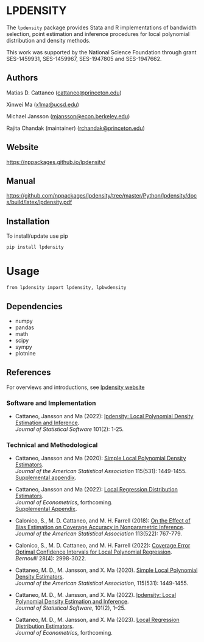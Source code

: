 # LPDENSITY

The `lpdensity` package provides Stata and R implementations of bandwidth selection, point estimation and inference procedures for local polynomial distribution and density methods.

This work was supported by the National Science Foundation through grant SES-1459931, SES-1459967, SES-1947805 and SES-1947662.

## Authors

Matias D. Cattaneo (<cattaneo@princeton.edu>)

Xinwei Ma (<x1ma@ucsd.edu>)

Michael Jansson (<mjansson@econ.berkeley.edu>)

Rajita Chandak (maintainer) (<rchandak@princeton.edu>)

## Website

https://nppackages.github.io/lpdensity/

## Manual
https://github.com/nppackages/lpdensity/tree/master/Python/lpdensity/docs/build/latex/lpdensity.pdf

## Installation
To install/update use pip
```
pip install lpdensity
```

# Usage
```
from lpdensity import lpdensity, lpbwdensity
```
## Dependencies
- numpy
- pandas
- math
- scipy
- sympy
- plotnine

## References

For overviews and introductions, see [lpdensity website](https://nppackages.github.io/lpdensity/)

### Software and Implementation

- Cattaneo, Jansson and Ma (2022): [lpdensity: Local Polynomial Density Estimation and Inference](https://nppackages.github.io/references/Cattaneo-Jansson-Ma_2022_JSS.pdf).<br>
_Journal of Statistical Software_ 101(2): 1-25.

### Technical and Methodological

- Cattaneo, Jansson and Ma (2020): [Simple Local Polynomial Density Estimators](https://nppackages.github.io/references/Cattaneo-Jansson-Ma_2020_JASA.pdf).<br>
_Journal of the American Statistical Association_ 115(531): 1449-1455.<br>
[Supplemental appendix](https://nppackages.github.io/references/Cattaneo-Jansson-Ma_2020_JASA--Supplement.pdf).

- Cattaneo, Jansson and Ma (2022): [Local Regression Distribution Estimators](https://nppackages.github.io/references/Cattaneo-Jansson-Ma_2022_JoE.pdf).<br>
_Journal of Econometrics_, forthcoming.<br>
[Supplemental Appendix](https://nppackages.github.io/references/Cattaneo-Jansson-Ma_2022_JoE--Supplement.pdf).

- Calonico, S., M. D. Cattaneo, and M. H. Farrell (2018): [On the Effect of Bias Estimation on Coverage Accuracy in Nonparametric Inference](https://nppackages.github.io/references/Calonico-Cattaneo-Farrell_2018_JASA.pdf).<br>
_Journal of the American Statistical Association_ 113(522): 767-779.

- Calonico, S., M. D. Cattaneo, and M. H. Farrell (2022): [Coverage Error Optimal Confidence Intervals for Local Polynomial Regression](https://cattaneo.princeton.edu/papers/Calonico-Cattaneo-Farrell_2022_Bernoulli.pdf).<br>
_Bernoulli_ 28(4): 2998-3022.

- Cattaneo, M. D., M. Jansson, and X. Ma (2020). [Simple Local Polynomial Density Estimators](https://nppackages.github.io/references/Cattaneo-Jansson-Ma_2020_JASA.pdf).<br>
_Journal of the American Statistical Association_, 115(531): 1449-1455.

- Cattaneo, M. D., M. Jansson, and X. Ma (2022). [lpdensity: Local Polynomial Density Estimation and Inference](https://nppackages.github.io/references/Cattaneo-Jansson-Ma_2022_JSS.pdf). <br>
_Journal of Statistical Software_, 101(2), 1–25.

- Cattaneo, M. D., M. Jansson, and X. Ma (2023). [Local Regression Distribution Estimators](https://nppackages.github.io/references/Cattaneo-Jansson-Ma_2023_JoE.pdf). <br>
_Journal of Econometrics_, forthcoming.

<br><br>
